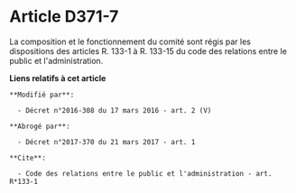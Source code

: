 # Article D371-7

La composition et le fonctionnement du comité sont régis par les dispositions des articles R. 133-1 à R. 133-15 du code des
relations entre le public et l'administration.

**Liens relatifs à cet article**

	**Modifié par**:

	  - Décret n°2016-308 du 17 mars 2016 - art. 2 (V)

	**Abrogé par**:

	  - Décret n°2017-370 du 21 mars 2017 - art. 1

	**Cite**:

	  - Code des relations entre le public et l'administration - art. R*133-1
